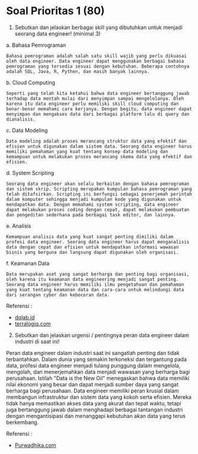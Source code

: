 # Soal Prioritas 1 (80)

1. Sebutkan dan jelaskan berbagai skill yang dibutuhkan untuk menjadi seorang data engineer! (minimal 3)

a.	Bahasa Pemrograman

    Bahasa pemrograman adalah salah satu skill wajib yang perlu dikuasai oleh data engineer. Data engineer dapat menggunakan berbagai bahasa pemrograman yang tersedia sesuai dengan kebutuhan. Beberapa contohnya adalah SQL, Java, R, Python, dan masih banyak lainnya.

b.	Cloud Computing

    Seperti yang telah kita ketahui bahwa data engineer bertanggung jawab terhadap data mentah mulai dari menyimpan sampai mengelolanya. Oleh karena itu data engineer perlu memiliki skill cloud computing dan benar-benar memahami cara kerjanya. Dengan begitu, data engineer dapat menyimpan dan mengakses data dari berbagai platform lalu di query dan dianalisis.

c.	Data Modeling

    Data modeling adalah proses merancang struktur data yang efektif dan efisien untuk digunakan dalam sistem data. Seorang data engineer harus memiliki pemahaman yang kuat tentang konsep data modeling dan kemampuan untuk melakukan proses merancang skema data yang efektif dan efisien.

d.  System Scripting

    Seorang data engineer akan selalu berkaitan dengan bahasa pemrograman dan sistem skrip. Scripting merupakan kumpulan bahasa pemrograman yang telah ditafsirkan. Scripting ini berfungsi sebagai penerjemah perintah dalam komputer sehingga menjadi kumpulan kode yang digunakan untuk mendapatkan data. Dengan memahami system scripting, data engineer dapat melakukan proses coding dengan cepat, dapat melakukan pembuatan dan pengeditan sederhana pada berbagai task editor, dan lainnya.

e.  Analisis

    Kemampuan analisis data yang kuat sangat penting dimiliki dalam profesi data engineer. Seorang data engineer harus dapat menganalisis data dengan cepat dan efisien untuk mendapatkan informasi wawasan bisnis yang berguna dan langsung dapat digunakan oleh organisasi.

f.  Keamanan Data

    Data merupakan aset yang sangat berharga dan penting bagi organisasi, oleh karena itu keamanan data engineering menjadi sangat penting. Seorang data engineer harus memiliki ilmu pengetahuan dan pemahaman yang kuat tentang keamanan data dan cara-cara untuk melindungi data dari serangan cyber dan kebocoran data.

Referensi : 
-	[dqlab.id](https://dqlab.id/deretan-skill-penting-untuk-siap-jadi-data-engineer)
-	[terralogiq.com](https://terralogiq.com/data-engineering/)

2. Sebutkan dan jelaskan urgensi / pentingnya peran data engineer dalam industri di saat ini!

Peran data engineer dalam industri saat ini sangatlah penting dan tidak terbantahkan. Dalam dunia yang semakin terkoneksi dan tergantung pada data, profesi data engineer menjadi tulang punggung dalam mengelola, mengolah, dan menerjemahkan data menjadi wawasan yang berharga bagi perusahaan. Istilah "Data is the New Oil" menegaskan bahwa data memiliki nilai ekonomi yang besar dan dapat menjadi sumber daya yang sangat berharga bagi perusahaan. Data engineer memiliki peran krusial dalam membangun infrastruktur dan sistem data yang kokoh serta efisien. Mereka tidak hanya memastikan akses data yang akurat dan tepat waktu, tetapi juga bertanggung jawab dalam menghadapi berbagai tantangan industri dengan mengantisipasi dan menanggapi kebutuhan akan data yang terus berkembang.

Referensi :

-   [Purwadhika.com](https://purwadhika.com/blog/data-engineer-adalah-profesi-yang-sedang-naik-daun-beneran-gak-sih)

